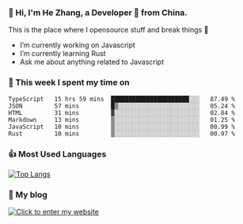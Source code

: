 ### 👋 Hi, I'm He Zhang, a Developer 🚀 from China.

This is the place where I opensource stuff and break things :rofl:

- I’m currently working on Javascript
- I’m currently learning Rust
- Ask me about anything related to Javascript

### 💪 This week I spent my time on 
<!--START_SECTION:waka-->

```text
TypeScript   15 hrs 59 mins  ██████████████████████░░░   87.49 %
JSON         57 mins         █▒░░░░░░░░░░░░░░░░░░░░░░░   05.24 %
HTML         31 mins         ▓░░░░░░░░░░░░░░░░░░░░░░░░   02.84 %
Markdown     13 mins         ▒░░░░░░░░░░░░░░░░░░░░░░░░   01.25 %
JavaScript   10 mins         ▒░░░░░░░░░░░░░░░░░░░░░░░░   00.99 %
Rust         10 mins         ▒░░░░░░░░░░░░░░░░░░░░░░░░   00.97 %
```

<!--END_SECTION:waka-->

### 👍 Most Used Languages
[![Top Langs](https://github-readme-stats.vercel.app/api/top-langs/?username=zhanghecool&layout=compact)](https://zhanghe.cool)

### 🌈 My blog 
[![Click to enter my website](https://cdn.jsdelivr.net/gh/zhanghecool/assets/images/gif/zhanghecools.gif)](https://zhanghe.cool)
